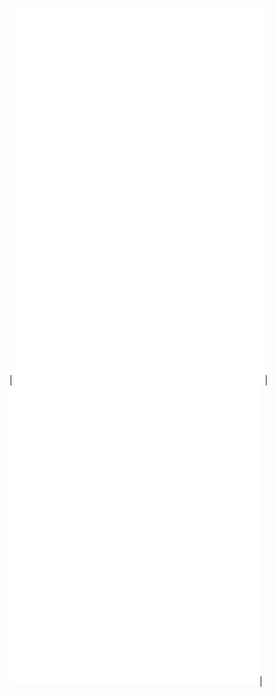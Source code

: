 | <img alt="🦑" width="400px" src="https://github.com/waynesg/waynesg/blob/main/metrics.svg">|<img alt="🦑" width="400px" src="https://github.com/waynesg/waynesg/blob/main/metrics.additional.svg">|
